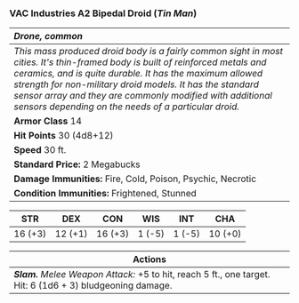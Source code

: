 ### VAC Industries A2 Bipedal Droid (*Tin Man*)

| _Drone, common_ | 
|:-------------|
| _This mass produced droid body is a fairly common sight in most cities.  It's thin-framed body is built of reinforced metals and ceramics, and is quite durable. It has the maximum allowed strength for non-military droid models.  It has the standard sensor array and they are commonly modified with additional sensors depending on the needs of a particular droid._ | 
| **Armor Class** 14 |
| **Hit Points** 30 (4d8+12) |
| **Speed** 30 ft.|
| **Standard Price:** 2 Megabucks |
| **Damage Immunities:** Fire, Cold, Poison, Psychic, Necrotic |
| **Condition Immunities:** Frightened, Stunned |

<table class="abilities">
  <thead><tr><th>STR</th><th>DEX</th><th>CON</th><th>WIS</th><th>INT</th> <th>CHA</th>
    </tr>
  </thead>
  <tbody>
    <tr>
      <td>16 (+3)</td>
      <td>12 (+1)</td>
      <td>16 (+3)</td>
      <td>1 (-5)</td>
      <td>1 (-5)</td>
      <td>10 (+0)</td>
    </tr>
  </tbody>
</table>

| **Actions** |
|---|
| ***Slam.*** *Melee Weapon Attack:* +5 to hit, reach 5 ft., one target. Hit: 6 (1d6 + 3) bludgeoning damage. |